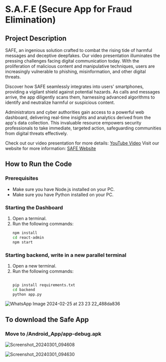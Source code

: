 # S.A.F.E (Secure App for Fraud Elimination)

## Project Description
SAFE, an ingenious solution crafted to combat the rising tide of harmful messages and deceptive deepfakes. Our video presentation illuminates the pressing challenges facing digital communication today. With the proliferation of malicious content and manipulative techniques, users are increasingly vulnerable to phishing, misinformation, and other digital threats.

Discover how SAFE seamlessly integrates into users' smartphones, providing a vigilant shield against potential hazards. As calls and messages arrive, the app diligently scans them, harnessing advanced algorithms to identify and neutralize harmful or suspicious content.

Administrators and cyber authorities gain access to a powerful web dashboard, delivering real-time insights and analytics derived from the app's data collection. This invaluable resource empowers security professionals to take immediate, targeted action, safeguarding communities from digital threats effectively.

Check out our video presentation for more details: [YouTube Video](https://youtu.be/n8IE92nMU3U)
Visit our website for more information: [SAFE Website](https://safeapp.site/)

## How to Run the Code

### Prerequisites
- Make sure you have Node.js installed on your PC.
- Make sure you have Python installed on your PC.

### Starting the Dashboard
1. Open a terminal.
2. Run the following commands:
   ```sh
   npm install
   cd react-admin
   npm start


### Starting backend, write in a new parallel terminal
1. Open a new terminal.
2. Run the following commands:
   ```sh
  
   pip install requirements.txt
   cd backend
   python app.py
   
 ![WhatsApp Image 2024-02-25 at 23 23 22_488da836](https://github.com/Y-a-s-h-M-i-t-t-a-l/SafeApp/assets/104529934/c455bead-226c-4683-af66-7d2749dece7d)

## To download the Safe App

### Move to /Android_App/app-debug.apk

![Screenshot_20240301_094608](https://github.com/Y-a-s-h-M-i-t-t-a-l/SafeApp/assets/104529934/252d84c6-adfb-4593-82ea-4319affe25f7)


![Screenshot_20240301_094630](https://github.com/Y-a-s-h-M-i-t-t-a-l/SafeApp/assets/104529934/4dd7f937-4afb-4011-8315-fade41f9ca24)
